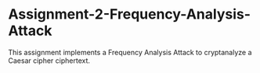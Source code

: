 # Assignment-2-Frequency-Analysis-Attack
This assignment implements a Frequency Analysis Attack to cryptanalyze a Caesar cipher ciphertext.
